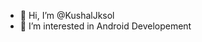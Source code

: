 - 👋 Hi, I’m @KushalJksol
- 👀 I’m interested in Android Developement

<!---
KushalJksol/KushalJksol is a ✨ special ✨ repository because its `README.md` (this file) appears on your GitHub profile.
You can click the Preview link to take a look at your changes.
--->

